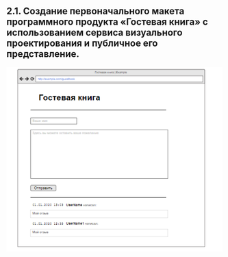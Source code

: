 ## 2.1. Создание первоначального макета программного продукта «Гостевая книга» с использованием сервиса визуального проектирования и публичное его представление. 
![](ГостеваяКнига.PNG)
